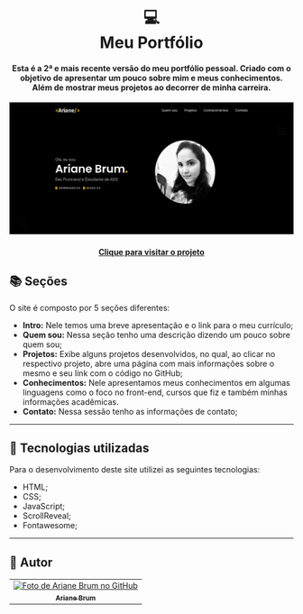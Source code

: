 <h1 align="center">
  💻<br>Meu Portfólio
</h1>

<h4 align="center">
  Esta é a 2ª e mais recente versão do meu portfólio pessoal. Criado com o objetivo de apresentar um pouco sobre mim e meus conhecimentos. Além de mostrar meus projetos ao decorrer de minha carreira.
</h4>

![Resultado final do projeto](img/ogimage.png)

<h4 align="center"><a href="https://porfolio-ariane.vercel.app/">Clique para visitar o projeto</a></h4>

## 📚 Seções

O site é composto por 5 seções diferentes:

- **Intro:** Nele temos uma breve apresentação e o link para o meu currículo;
- **Quem sou:** Nessa seção tenho uma descrição dizendo um pouco sobre quem sou;
- **Projetos:** Exibe alguns projetos desenvolvidos, no qual, ao clicar no respectivo projeto, abre uma página com mais informações sobre o mesmo e seu link com o código no GitHub;
- **Conhecimentos:** Nele apresentamos meus conhecimentos em algumas linguagens como o foco no front-end, cursos que fiz e também minhas informações acadêmicas.
- **Contato:** Nessa sessão tenho as informações de contato;

---

## 💼 Tecnologias utilizadas

Para o desenvolvimento deste site utilizei as seguintes tecnologias:

- HTML;
- CSS;
- JavaScript;
- ScrollReveal;
- Fontawesome;

---

## 🦄 Autor<br>

<table>
  <tr>
    <td align="center">
      <a href="https://github.com/Ariane-Brum">
        <img src="https://avatars.githubusercontent.com/u/64805032?v=4" width="100px;" alt="Foto de Ariane Brum no GitHub"/><br>
        <sub>
          <b>Ariane Brum</b>
        </sub>
      </a>
    </td>
  </tr>
</table>
